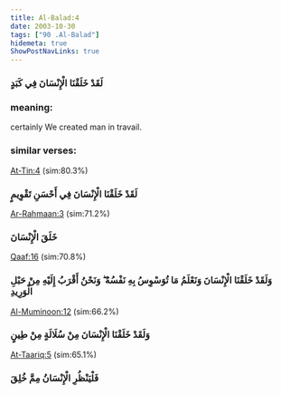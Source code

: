 ```yaml
---
title: Al-Balad:4
date: 2003-10-30
tags: ["90 .Al-Balad"]
hidemeta: true 
ShowPostNavLinks: true 
---
```

### لَقَدْ خَلَقْنَا الْإِنْسَانَ فِي كَبَدٍ
### meaning: 
certainly We created man in travail.
### similar verses: 

[At-Tin:4](/95/4) (sim:80.3%)

### لَقَدْ خَلَقْنَا الْإِنْسَانَ فِي أَحْسَنِ تَقْوِيمٍ

[Ar-Rahmaan:3](/55/3) (sim:71.2%)

### خَلَقَ الْإِنْسَانَ

[Qaaf:16](/50/16) (sim:70.8%)

### وَلَقَدْ خَلَقْنَا الْإِنْسَانَ وَنَعْلَمُ مَا تُوَسْوِسُ بِهِ نَفْسُهُ ۖ وَنَحْنُ أَقْرَبُ إِلَيْهِ مِنْ حَبْلِ الْوَرِيدِ

[Al-Muminoon:12](/23/12) (sim:66.2%)

### وَلَقَدْ خَلَقْنَا الْإِنْسَانَ مِنْ سُلَالَةٍ مِنْ طِينٍ

[At-Taariq:5](/86/5) (sim:65.1%)

### فَلْيَنْظُرِ الْإِنْسَانُ مِمَّ خُلِقَ
